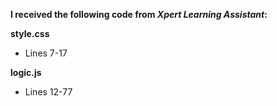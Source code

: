 **I received the following code from *Xpert Learning Assistant*:**

**style.css**
- Lines 7-17

**logic.js**
- Lines 12-77
